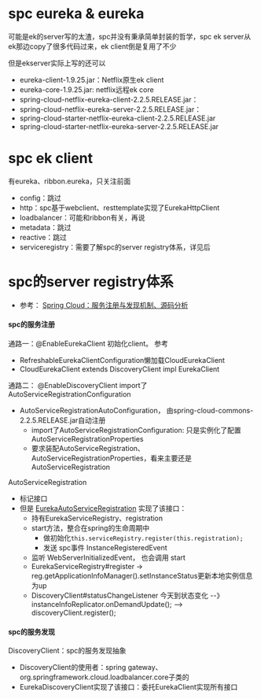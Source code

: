 # spc eureka & eureka

可能是ek的server写的太渣，spc并没有秉承简单封装的哲学，spc ek server从ek那边copy了很多代码过来，ek client倒是复用了不少

但是ekserver实际上写的还可以
- eureka-client-1.9.25.jar：Netflix原生ek client
- eureka-core-1.9.25.jar: netflix远程ek core
- spring-cloud-netflix-eureka-client-2.2.5.RELEASE.jar：
- spring-cloud-netflix-eureka-server-2.2.5.RELEASE.jar：
- spring-cloud-starter-netflix-eureka-client-2.2.5.RELEASE.jar
- spring-cloud-starter-netflix-eureka-server-2.2.5.RELEASE.jar

# spc ek client
有eureka、ribbon.eureka，只关注前面
- config：跳过
- http：spc基于webclient、resttemplate实现了EurekaHttpClient
- loadbalancer：可能和ribbon有关，再说
- metadata：跳过
- reactive：跳过
- serviceregistry：需要了解spc的server registry体系，详见后

# spc的server registry体系
- 参考： [Spring Cloud：服务注册与发现机制、源码分析](https://blog.csdn.net/rambogototravel/article/details/106579811) 

#### spc的服务注册
通路一：@EnableEurekaClient 初始化client。 参考
- RefreshableEurekaClientConfiguration懒加载CloudEurekaClient 
- CloudEurekaClient  extends DiscoveryClient impl EurekaClient

通路二： @EnableDiscoveryClient import了AutoServiceRegistrationConfiguration
- AutoServiceRegistrationAutoConfiguration， 由spring-cloud-commons-2.2.5.RELEASE.jar自动注册
    - import了AutoServiceRegistrationConfiguration: 只是实例化了配置 AutoServiceRegistrationProperties
    - 要求装配AutoServiceRegistration、AutoServiceRegistrationProperties，看来主要还是 AutoServiceRegistration

AutoServiceRegistration
- 标记接口
- 但是 [EurekaAutoServiceRegistration](pic/EurekaAutoServiceRegistration.uml) 实现了该接口： 
    - 持有EurekaServiceRegistry、registration
    - start方法，整合在spring的生命周期中
        - 做初始化`this.serviceRegistry.register(this.registration);`
        - 发送 spc事件 InstanceRegisteredEvent
    - 监听 WebServerInitializedEvent， 也会调用 start
    - EurekaServiceRegistry#register -> reg.getApplicationInfoManager().setInstanceStatus更新本地实例信息为up    
    - DiscoveryClient#statusChangeListener 今天到状态变化 --》 instanceInfoReplicator.onDemandUpdate();  --> discoveryClient.register();
#### spc的服务发现
DiscoveryClient：spc的服务发现抽象
  - DiscoveryClient的使用者：spring gateway、org.springframework.cloud.loadbalancer.core子类的
  - EurekaDiscoveryClient实现了该接口：委托EurekaClient实现所有接口

